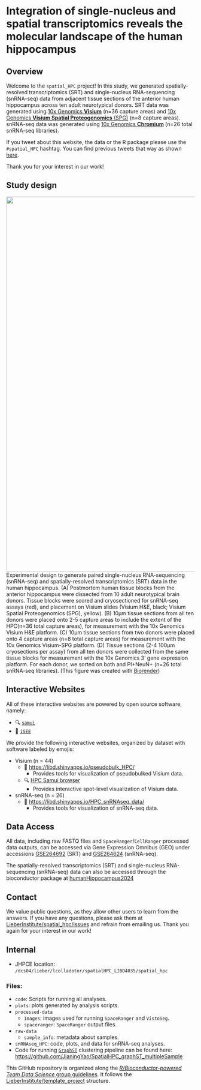 Integration of single-nucleus and spatial transcriptomics reveals the
molecular landscape of the human hippocampus
================

<!-- README.md is generated from README.Rmd. Please edit that file -->

## Overview

Welcome to the `spatial_HPC` project! In this study, we generated
spatially-resolved transcriptomics (SRT) and single-nucleus
RNA-sequencing (snRNA-seq) data from adjacent tissue sections of the
anterior human hippocampus across ten adult neurotypical donors. SRT
data was generated using [10x Genomics
**Visium**](https://www.10xgenomics.com/products/spatial-gene-expression)
(n=36 capture areas) and [10x Genomics **Visium Spatial Proteogenomics**
(SPG)](https://www.10xgenomics.com/products/spatial-proteogenomics) (n=8
capture areas). snRNA-seq data was generated using [10x Genomics
**Chromium**](https://www.10xgenomics.com/products/single-cell-gene-expression)
(n=26 total snRNA-seq libraries).

If you tweet about this website, the data or the R package please use
the <code>\#spatial_HPC</code> hashtag. You can find previous tweets
that way as shown
<a href="https://twitter.com/search?q=%23spatialDLPFC&src=typed_query">here</a>.

Thank you for your interest in our work!

## Study design

<img src="https://research.libd.org/spatial_hpc/img/Copy%20of%20HPC%20figure%201.png" width="1000px" align="left" />

Experimental design to generate paired single-nucleus RNA-sequencing
(snRNA-seq) and spatially-resolved transcriptomics (SRT) data in the
human hippocampus. (A) Postmortem human tissue blocks from the anterior
hippocampus were dissected from 10 adult neurotypical brain donors.
Tissue blocks were scored and cryosectioned for snRNA-seq assays (red),
and placement on Visium slides (Visium H&E, black; Visium Spatial
Proteogenomics (SPG), yellow). (B) 10μm tissue sections from all ten
donors were placed onto 2-5 capture areas to include the extent of the
HPC(n=36 total capture areas), for measurement with the 10x Genomics
Visium H&E platform. (C) 10μm tissue sections from two donors were
placed onto 4 capture areas (n=8 total capture areas) for measurement
with the 10x Genomics Visium-SPG platform. (D) Tissue sections (2-4
100μm cryosections per assay) from all ten donors were collected from
the same tissue blocks for measurement with the 10x Genomics 3’ gene
expression platform. For each donor, we sorted on both and PI+NeuN+
(n=26 total snRNA-seq libraries). (This figure was created with
[Biorender](https://biorender.com))

## Interactive Websites

All of these interactive websites are powered by open source software,
namely:

- 🔍 [`samui`](http://dx.doi.org/10.1017/S2633903X2300017X)
- 👀 [`iSEE`](https://doi.org/10.12688%2Ff1000research.14966.1)

We provide the following interactive websites, organized by dataset with
software labeled by emojis:

- Visium (n = 44)
  - 👀 <https://libd.shinyapps.io/pseudobulk_HPC/>
    - Provides tools for visualization of pseudobulked Visium data.
  - 🔍 [HPC Samui
    browser](https://samuibrowser.com/from?url=data.libd.org/samuibrowser/&s=Br3942&s=Br8325&s=Br2720&s=Br2743&s=Br3942-VSPG&s=Br6423&s=Br6432&s=Br6471&s=Br6522&s=Br8325-VSPG&s=Br8492&s=Br8667)
    - Provides interactive spot-level visualization of Visium data.
- snRNA-seq (n = 26)
  - 👀 <https://libd.shinyapps.io/HPC_snRNAseq_data/>
    - Provides tools for visualization of snRNA-seq data.

## Data Access

All data, including raw FASTQ files and `SpaceRanger`/`CellRanger`
processed data outputs, can be accessed via Gene Expression Omnibus
(GEO) under accessions
[GSE264692](https://www.ncbi.nlm.nih.gov/geo/query/acc.cgi?acc=GSE264692)
(SRT) and
[GSE264624](https://www.ncbi.nlm.nih.gov/geo/query/acc.cgi?acc=GSE264624)
(snRNA-seq).

The spatially-resolved transcriptomics (SRT) and single-nucleus RNA-sequencing (snRNA-seq) data can also be accessed through the bioconductor package at [humanHippocampus2024](https://github.com/christinehou11/humanHippocampus2024)
## Contact

We value public questions, as they allow other users to learn from the
answers. If you have any questions, please ask them at
[LieberInstitute/spatial_hpc/issues](https://github.com/LieberInstitute/spatial_hpc/issues)
and refrain from emailing us. Thank you again for your interest in our
work!

## Internal

- JHPCE location:
  `/dcs04/lieber/lcolladotor/spatialHPC_LIBD4035/spatial_hpc`

### Files:

- `code`: Scripts for running all analyses.
- `plots`: plots generated by analysis scripts.
- `processed-data`
  - `Images`: images used for running `SpaceRanger` and `VistoSeg`.
  - `spaceranger`: `SpaceRanger` output files.
- `raw-data`
  - `sample_info`: metadata about samples.
- `snRNAseq_HPC`: code, plots, and data for snRNA-seq analyses.
- Code for running
  [`GraphST`](https://doi.org/10.1038/s41467-023-36796-3) clustering
  pipeline can be found here:
  <https://github.com/JianingYao/SpatialHPC_graphST_multipleSample>

This GitHub repository is organized along the [*R/Bioconductor-powered
Team Data Science* group
guidelines](https://lcolladotor.github.io/bioc_team_ds/organizing-your-work.html#.Yaf9fPHMIdk).
It follows the
[LieberInstitute/template_project](https://github.com/LieberInstitute/template_project)
structure.
